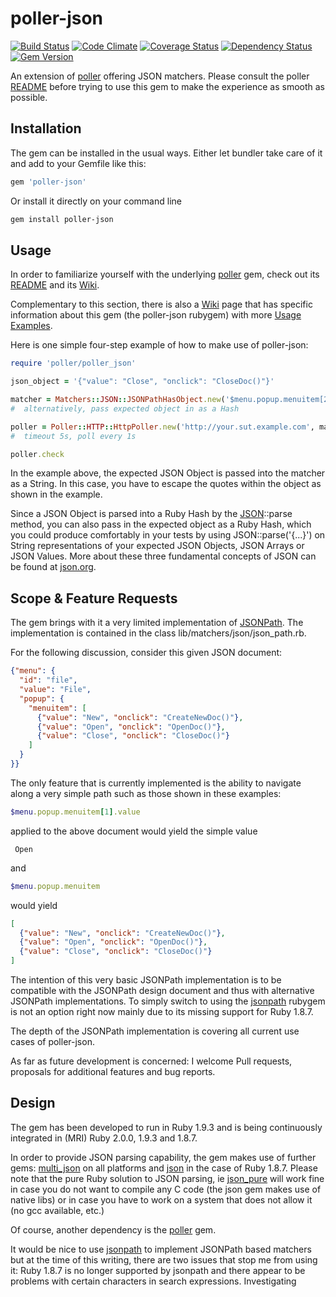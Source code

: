 poller-json
===========

[![Build Status](https://travis-ci.org/mkrogemann/poller-json.png?branch=master)](https://travis-ci.org/mkrogemann/poller-json)
[![Code Climate](https://codeclimate.com/github/mkrogemann/poller-json.png)](https://codeclimate.com/github/mkrogemann/poller-json)
[![Coverage Status](https://coveralls.io/repos/mkrogemann/poller-json/badge.png?branch=master)](https://coveralls.io/r/mkrogemann/poller-json)
[![Dependency Status](https://gemnasium.com/mkrogemann/poller-json.png)](https://gemnasium.com/mkrogemann/poller-json)
[![Gem Version](https://badge.fury.io/rb/poller-json.png)](http://badge.fury.io/rb/poller-json)

An extension of [poller](https://github.com/mkrogemann/poller) offering JSON matchers. Please consult the poller [README](https://github.com/mkrogemann/poller) before trying to use this gem to make the experience as smooth as possible.

Installation
------------
The gem can be installed in the usual ways. Either let bundler take care of it and add to your Gemfile like this:

```ruby
gem 'poller-json'
```

Or install it directly on your command line

```sh
gem install poller-json
```

Usage
-----

In order to familiarize yourself with the underlying [poller](https://github.com/mkrogemann/poller) gem, check out its [README](https://github.com/mkrogemann/poller) and its [Wiki](https://github.com/mkrogemann/poller/wiki).

Complementary to this section, there is also a [Wiki](https://github.com/mkrogemann/poller-json/wiki) page that has specific information about this gem (the poller-json rubygem) with more [Usage Examples](https://github.com/mkrogemann/poller-json/wiki/Usage-Examples).

Here is one simple four-step example of how to make use of poller-json:

```ruby
require 'poller/poller_json'

json_object = '{"value": "Close", "onclick": "CloseDoc()"}'

matcher = Matchers::JSON::JSONPathHasObject.new('$menu.popup.menuitem[2]', json_object)
#  alternatively, pass expected object in as a Hash

poller = Poller::HTTP::HttpPoller.new('http://your.sut.example.com', matcher, 5.0, 1.0)
#  timeout 5s, poll every 1s

poller.check
```

In the example above, the expected JSON Object is passed into the matcher as a String. In this case, you have to escape the quotes within the object as shown in the example.

Since a JSON Object is parsed into a Ruby Hash by the [JSON](http://www.ruby-doc.org/stdlib-1.9.3/libdoc/json/rdoc/JSON.html)::parse method, you can also pass in the expected object as a Ruby Hash, which you could produce comfortably in your tests by using JSON::parse('{...}') on String representations of your expected JSON Objects, JSON Arrays or JSON Values. More about these three fundamental concepts of JSON can be found at [json.org](http://www.json.org/).

Scope &amp; Feature Requests
----------------------------

The gem brings with it a very limited implementation of [JSONPath](http://goessner.net/articles/JsonPath/). The implementation is contained in the class lib/matchers/json/json_path.rb.

For the following discussion, consider this given JSON document:

```json
{"menu": {
  "id": "file",
  "value": "File",
  "popup": {
    "menuitem": [
      {"value": "New", "onclick": "CreateNewDoc()"},
      {"value": "Open", "onclick": "OpenDoc()"},
      {"value": "Close", "onclick": "CloseDoc()"}
    ]
  }
}}
```

The only feature that is currently implemented is the ability to navigate along a very simple path such as those shown in these examples:

```ruby
$menu.popup.menuitem[1].value
```

applied to the above document would yield the simple value

     Open

and

```ruby
$menu.popup.menuitem
```

would yield

```json
[
  {"value": "New", "onclick": "CreateNewDoc()"},
  {"value": "Open", "onclick": "OpenDoc()"},
  {"value": "Close", "onclick": "CloseDoc()"}
]
```

The intention of this very basic JSONPath implementation is to be compatible with the JSONPath design document and thus with alternative JSONPath implementations. To simply switch to using the [jsonpath](https://github.com/joshbuddy/jsonpath) rubygem is not an option right now mainly due to its missing support for Ruby 1.8.7.

The depth of the JSONPath implementation is covering all current use cases of poller-json.

As far as future development is concerned: I welcome Pull requests, proposals for additional features and bug reports.

Design
------

The gem has been developed to run in Ruby 1.9.3 and is being continuously integrated in (MRI) Ruby 2.0.0, 1.9.3 and 1.8.7.

In order to provide JSON parsing capability, the gem makes use of further gems: [multi_json](https://github.com/intridea/multi_json) on all platforms and [json](http://flori.github.io/json/) in the case of Ruby 1.8.7. Please note that the pure Ruby solution to JSON parsing, ie [json_pure](https://rubygems.org/gems/json_pure) will work fine in case you do not want to compile any C code (the json gem makes use of native libs) or in case you have to work on a system that does not allow it (no gcc available, etc.)

Of course, another dependency is the [poller](https://github.com/mkrogemann/poller) gem.

It would be nice to use [jsonpath](https://github.com/joshbuddy/jsonpath) to implement JSONPath based matchers but at the time of this writing, there are two issues that stop me from using it: Ruby 1.8.7 is no longer supported by jsonpath and there appear to be problems with certain characters in search expressions. Investigating
